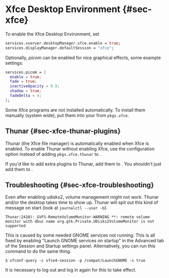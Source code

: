 # Xfce Desktop Environment {#sec-xfce}

To enable the Xfce Desktop Environment, set

```nix
services.xserver.desktopManager.xfce.enable = true;
services.displayManager.defaultSession = "xfce";
```

Optionally, *picom* can be enabled for nice graphical effects, some
example settings:

```nix
services.picom = {
  enable = true;
  fade = true;
  inactiveOpacity = 0.9;
  shadow = true;
  fadeDelta = 4;
};
```

Some Xfce programs are not installed automatically. To install them
manually (system wide), put them into your
[](#opt-environment.systemPackages) from `pkgs.xfce`.

## Thunar {#sec-xfce-thunar-plugins}

Thunar (the Xfce file manager) is automatically enabled when Xfce is
enabled. To enable Thunar without enabling Xfce, use the configuration
option [](#opt-programs.thunar.enable) instead of adding
`pkgs.xfce.thunar` to [](#opt-environment.systemPackages).

If you'd like to add extra plugins to Thunar, add them to
[](#opt-programs.thunar.plugins). You shouldn't just add them to
[](#opt-environment.systemPackages).

## Troubleshooting {#sec-xfce-troubleshooting}

Even after enabling udisks2, volume management might not work. Thunar
and/or the desktop takes time to show up. Thunar will spit out this kind
of message on start (look at `journalctl --user -b`).

```plain
Thunar:2410): GVFS-RemoteVolumeMonitor-WARNING **: remote volume monitor with dbus name org.gtk.Private.UDisks2VolumeMonitor is not supported
```

This is caused by some needed GNOME services not running. This is all
fixed by enabling "Launch GNOME services on startup" in the Advanced
tab of the Session and Startup settings panel. Alternatively, you can
run this command to do the same thing.

```ShellSession
$ xfconf-query -c xfce4-session -p /compat/LaunchGNOME -s true
```

It is necessary to log out and log in again for this to take effect.
